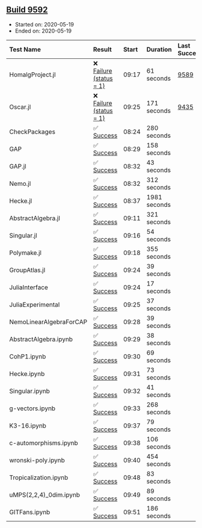 ## [Build 9592](https://oscarci.mathematik.uni-kl.de/job/oscar/9592/)

* Started on: 2020-05-19
* Ended on: 2020-05-19

| Test Name    | Result | Start | Duration | Last Success | First Failure |
|:-------------|:-------|:------|:---------|:-------------|:--------------|
| HomalgProject.jl | ❌ [Failure (status = 1)](https://oscarci.mathematik.uni-kl.de/job/oscar/9592/artifact/logs/build-9592/HomalgProject.jl.log) | 09:17 | 61 seconds | [9589](https://oscarci.mathematik.uni-kl.de/job/oscar/9589/) | [9590](https://oscarci.mathematik.uni-kl.de/job/oscar/9590/) |
| Oscar.jl | ❌ [Failure (status = 1)](https://oscarci.mathematik.uni-kl.de/job/oscar/9592/artifact/logs/build-9592/Oscar.jl.log) | 09:25 | 171 seconds | [9435](https://oscarci.mathematik.uni-kl.de/job/oscar/9435/) | [9436](https://oscarci.mathematik.uni-kl.de/job/oscar/9436/) |
| CheckPackages | ✅ [Success](https://oscarci.mathematik.uni-kl.de/job/oscar/9592/artifact/logs/build-9592/CheckPackages.log) | 08:24 | 280 seconds |  |  |
| GAP | ✅ [Success](https://oscarci.mathematik.uni-kl.de/job/oscar/9592/artifact/logs/build-9592/GAP.log) | 08:29 | 158 seconds |  |  |
| GAP.jl | ✅ [Success](https://oscarci.mathematik.uni-kl.de/job/oscar/9592/artifact/logs/build-9592/GAP.jl.log) | 08:32 | 43 seconds |  |  |
| Nemo.jl | ✅ [Success](https://oscarci.mathematik.uni-kl.de/job/oscar/9592/artifact/logs/build-9592/Nemo.jl.log) | 08:32 | 312 seconds |  |  |
| Hecke.jl | ✅ [Success](https://oscarci.mathematik.uni-kl.de/job/oscar/9592/artifact/logs/build-9592/Hecke.jl.log) | 08:37 | 1981 seconds |  |  |
| AbstractAlgebra.jl | ✅ [Success](https://oscarci.mathematik.uni-kl.de/job/oscar/9592/artifact/logs/build-9592/AbstractAlgebra.jl.log) | 09:11 | 321 seconds |  |  |
| Singular.jl | ✅ [Success](https://oscarci.mathematik.uni-kl.de/job/oscar/9592/artifact/logs/build-9592/Singular.jl.log) | 09:16 | 54 seconds |  |  |
| Polymake.jl | ✅ [Success](https://oscarci.mathematik.uni-kl.de/job/oscar/9592/artifact/logs/build-9592/Polymake.jl.log) | 09:18 | 355 seconds |  |  |
| GroupAtlas.jl | ✅ [Success](https://oscarci.mathematik.uni-kl.de/job/oscar/9592/artifact/logs/build-9592/GroupAtlas.jl.log) | 09:24 | 39 seconds |  |  |
| JuliaInterface | ✅ [Success](https://oscarci.mathematik.uni-kl.de/job/oscar/9592/artifact/logs/build-9592/JuliaInterface.log) | 09:24 | 17 seconds |  |  |
| JuliaExperimental | ✅ [Success](https://oscarci.mathematik.uni-kl.de/job/oscar/9592/artifact/logs/build-9592/JuliaExperimental.log) | 09:25 | 37 seconds |  |  |
| NemoLinearAlgebraForCAP | ✅ [Success](https://oscarci.mathematik.uni-kl.de/job/oscar/9592/artifact/logs/build-9592/NemoLinearAlgebraForCAP.log) | 09:28 | 39 seconds |  |  |
| AbstractAlgebra.ipynb | ✅ [Success](https://oscarci.mathematik.uni-kl.de/job/oscar/9592/artifact/logs/build-9592/AbstractAlgebra.ipynb.log) | 09:29 | 38 seconds |  |  |
| CohP1.ipynb | ✅ [Success](https://oscarci.mathematik.uni-kl.de/job/oscar/9592/artifact/logs/build-9592/CohP1.ipynb.log) | 09:30 | 69 seconds |  |  |
| Hecke.ipynb | ✅ [Success](https://oscarci.mathematik.uni-kl.de/job/oscar/9592/artifact/logs/build-9592/Hecke.ipynb.log) | 09:31 | 73 seconds |  |  |
| Singular.ipynb | ✅ [Success](https://oscarci.mathematik.uni-kl.de/job/oscar/9592/artifact/logs/build-9592/Singular.ipynb.log) | 09:32 | 41 seconds |  |  |
| g-vectors.ipynb | ✅ [Success](https://oscarci.mathematik.uni-kl.de/job/oscar/9592/artifact/logs/build-9592/g-vectors.ipynb.log) | 09:33 | 268 seconds |  |  |
| K3-16.ipynb | ✅ [Success](https://oscarci.mathematik.uni-kl.de/job/oscar/9592/artifact/logs/build-9592/K3-16.ipynb.log) | 09:37 | 79 seconds |  |  |
| c-automorphisms.ipynb | ✅ [Success](https://oscarci.mathematik.uni-kl.de/job/oscar/9592/artifact/logs/build-9592/c-automorphisms.ipynb.log) | 09:38 | 106 seconds |  |  |
| wronski-poly.ipynb | ✅ [Success](https://oscarci.mathematik.uni-kl.de/job/oscar/9592/artifact/logs/build-9592/wronski-poly.ipynb.log) | 09:40 | 454 seconds |  |  |
| Tropicalization.ipynb | ✅ [Success](https://oscarci.mathematik.uni-kl.de/job/oscar/9592/artifact/logs/build-9592/Tropicalization.ipynb.log) | 09:48 | 83 seconds |  |  |
| uMPS(2,2,4)_0dim.ipynb | ✅ [Success](https://oscarci.mathematik.uni-kl.de/job/oscar/9592/artifact/logs/build-9592/uMPS-2-2-4-_0dim.ipynb.log) | 09:49 | 89 seconds |  |  |
| GITFans.ipynb | ✅ [Success](https://oscarci.mathematik.uni-kl.de/job/oscar/9592/artifact/logs/build-9592/GITFans.ipynb.log) | 09:51 | 186 seconds |  |  |
